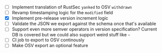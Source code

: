  - [ ] Implement translation of RustSec `yanked` to OSV `withdrawn`
 - [ ] Revamp timestamping logic for the `modified` field
 - [x] Implement pre-release version increment logic
 - [ ] Validate the JSON we export against the schema once that's available
 - [ ] Support even more semver operators in version specification? Current DB is covered but we could also support weird stuff like `~`
 - [ ] CI job to export to OSV continously
 - [ ] Make OSV export an optional feature
